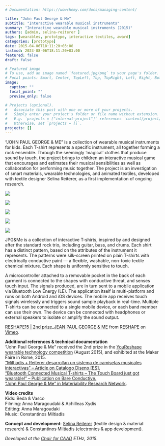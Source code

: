 ```yaml
---
# Documentation: https://wowchemy.com/docs/managing-content/

title: "John Paul George & Me"
subtitle: "Interactive wearable musical instruments"
summary: "Interactive wearable musical instruments (2015)"
authors: [admin, selina-reiterer ]
tags: [wearables, prototype, interactive textiles, award]
categories: [prototype]
date: 2015-04-06T18:11:20+03:00
lastmod: 2023-08-06T18:11:20+03:00
featured: false
draft: false

# Featured image
# To use, add an image named `featured.jpg/png` to your page's folder.
# Focal points: Smart, Center, TopLeft, Top, TopRight, Left, Right, BottomLeft, Bottom, BottomRight.
image:
  caption: ""
  focal_point: ""
  preview_only: false

# Projects (optional).
#   Associate this post with one or more of your projects.
#   Simply enter your project's folder or file name without extension.
#   E.g. `projects = ["internal-project"]` references `content/project/deep-learning/index.md`.
#   Otherwise, set `projects = []`.
projects: []
---
```


“JOHN PAUL GEORGE & ME” is a collection of wearable musical instruments for kids. Each T-shirt represents a specific instrument, all together forming a rock ensemble. Through the seemingly ‘magical’ clothes that produce sound by touch, the project brings to children an interactive musical game that encourages and estimates their musical sensibilities as well as collaboration for performing music together. The project is an investigation of smart materials, wearable technologies, and animated textiles, developed with textile designer Selina Reiterer, as a first implementation of ongoing research.

[![](http://studioany.com/wp-content/uploads/2015/12/kids01-900x600.jpg)](http://studioany.com/projects/john-paul-george-me/none)

[![](http://studioany.com/wp-content/uploads/2016/01/tshirt-logo-09-900x600.png)](http://studioany.com/projects/john-paul-george-me/none)

[![](http://studioany.com/wp-content/uploads/2015/12/kids06-900x600.jpg)](http://studioany.com/projects/john-paul-george-me/none)

[![](http://studioany.com/wp-content/uploads/2015/12/2_a-900x600.jpg)](http://studioany.com/projects/john-paul-george-me/none)

[![](http://studioany.com/wp-content/uploads/2015/12/tools01-900x600.jpg)](http://studioany.com/projects/john-paul-george-me/none)

JPG&Me is a collection of interactive T-shirts, inspired by and designed after the standard rock trio, including guitar, bass, and drums. Each shirt has a distinct pattern, based on the attributes of the instrument it represents. The patterns were silk-screen printed on plain T-shirts with electrically conductive paint — a flexible, washable, non-toxic textile chemical mixture. Each shape is uniformly sensitive to touch.

A microcontroller attached to a removable pocket in the back of each garment is connected to the shapes with conductive threat, and senses touch input. The signals produced, are in turn sent to a mobile application via Bluetooth Low Energy (LE). The application itself is multi-platform and runs on both Android and iOS devices. The mobile app receives touch signals wirelessly and triggers sound sample playback in real-time. Multiple T-shirts can be connected to a single mobile device, or each band member can use their own. The device can be connected with headphones or external speakers to isolate or amplify the sound output.

[RESHAPE15 | 2nd prize_JEAN PAUL GEORGE & ME](https://vimeo.com/132808247) from [RESHAPE](https://vimeo.com/user38300143) on [Vimeo](https://vimeo.com).

**Additional references & technical documentation**  
“John Paul George & Me” received the 2nd prize in the [YouReshape wearable technology competition](https://web.archive.org/web/20160323144253/http://www.youreshape.com/entries/) (August 2015), and exhibited at the Maker Faire in Rome, 2015.  
[“Miltiadis + Reiterer desarrollan un sistema de camisetas musicales interactivas” – Article on Catalogo Diseno [ES].](http://www.catalogodiseno.com/2016/01/10/john-paul-george-me/)[  
](http://www.catalogodiseno.com/2016/01/10/john-paul-george-me/)[“Bluetooth Connected Musical T-shirts – The Touch Board just got wearable!” – Publication on Bare Conductive.  
](http://www.bareconductive.com/make/bluetooth-connected-musical-t-shirts/)[“John Paul George & Me” in Materiability Research Network](http://materiability.com/john-paul-george-me/).

**Video credits**  
Kids: Beda & Vasco  
Filming: Anna Maragoudaki & Achilleas Xydis  
Editing: Anna Maragoudaki  
Music: Constantinos Miltiadis

**Concept and development**: [Selina Reiterer](http://www.selinareiterer.com) (textile design & material research) & Constantinos Miltiadis (electronics & app development).

_Developed at the [Chair for CAAD](http://caad.ethz.ch/) ETHz, 2015_.